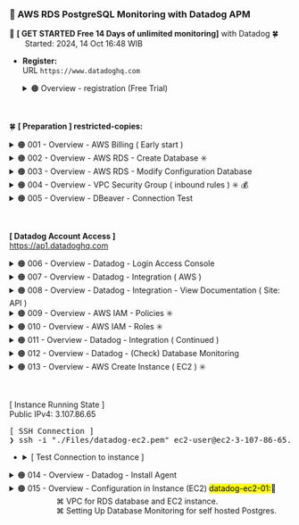 ### 🪭 AWS RDS PostgreSQL Monitoring with Datadog APM

🔰 **[ GET STARTED Free 14 Days of unlimited monitoring]** with Datadog 🍀 <br />
&emsp;&emsp;Started: 2024, 14 Oct 16:48 WIB

- **Register:** <br />
  URL `https://www.datadoghq.com`

  <details><summary>🟠 Overview - registration (Free Trial)</summary>
    <div align="left">
    <img src="./gambar-petunjuk/ss_datadog_getstarted_001.png" alt="ss_datadog" style="display: block; margin: 0 auto;"> <br /><br />
    <img src="./gambar-petunjuk/ss_datadog_getstarted_002.png" alt="ss_datadog" style="display: block; margin: 0 auto;"> <br /><br />
    <img src="./gambar-petunjuk/ss_datadog_getstarted_003.png" alt="ss_datadog" style="display: block; margin: 0 auto;"> 
    </div><br /><hr />
  </details>

&nbsp;

🍀 **[ Preparation ] restricted-copies:**
<details><summary>🟠 001 - Overview - AWS Billing ( Early start )</summary>
<div align="left">
<br />
<img src="./gambar-petunjuk/ss_aws_abumuhammadbabah2019_001.png" alt="ss_aws" style="display: block; margin: 0 auto;">
</div><br /><hr />
</details>

<details><summary>🟠 002 - Overview - AWS RDS - Create Database ✳️</summary>
<div align="left">
<br />
<img src="./gambar-petunjuk/ss_aws_abumuhammadbabah2019_002.png" alt="ss_aws" style="display: block; margin: 0 auto;"> <br /><br />
<img src="./gambar-petunjuk/ss_aws_abumuhammadbabah2019_003.png" alt="ss_aws" style="display: block; margin: 0 auto;"> <br /><br />
<img src="./gambar-petunjuk/ss_aws_abumuhammadbabah2019_004.png" alt="ss_aws" style="display: block; margin: 0 auto;"> <br /><br />
<img src="./gambar-petunjuk/ss_aws_abumuhammadbabah2019_005.png" alt="ss_aws" style="display: block; margin: 0 auto;"> <br /><br />
<img src="./gambar-petunjuk/ss_aws_abumuhammadbabah2019_006.png" alt="ss_aws" style="display: block; margin: 0 auto;"> <br /><br />
<img src="./gambar-petunjuk/ss_aws_abumuhammadbabah2019_007.png" alt="ss_aws" style="display: block; margin: 0 auto;"> <br /><br />
<img src="./gambar-petunjuk/ss_aws_abumuhammadbabah2019_008.png" alt="ss_aws" style="display: block; margin: 0 auto;"> <br /><br />
<img src="./gambar-petunjuk/ss_aws_abumuhammadbabah2019_009.png" alt="ss_aws" style="display: block; margin: 0 auto;"> <br /><br />
<img src="./gambar-petunjuk/ss_aws_abumuhammadbabah2019_010.png" alt="ss_aws" style="display: block; margin: 0 auto;"> 
</div><br /><hr />
</details>

<details><summary>🟠 003 - Overview - AWS RDS - Modify Configuration Database</summary>
<div align="left">
<br />
<img src="./gambar-petunjuk/ss_aws_abumuhammadbabah2019_011.png" alt="ss_aws" style="display: block; margin: 0 auto;"> <br /><br />
<img src="./gambar-petunjuk/ss_aws_abumuhammadbabah2019_012.png" alt="ss_aws" style="display: block; margin: 0 auto;"> 
</div><br />
Notes: <br />
Modify the public access capability on the database only for testing connected only (before using EC2 instance later).
<hr />
</details>

<details><summary>🟠 004 - Overview - VPC Security Group ( inbound rules ) ✳️ 💰</summary>
<div align="left">
<br />
<img src="./gambar-petunjuk/ss_aws_abumuhammadbabah2019_013.png" alt="ss_aws" style="display: block; margin: 0 auto;"> <br /><br />
<img src="./gambar-petunjuk/ss_aws_abumuhammadbabah2019_014.png" alt="ss_aws" style="display: block; margin: 0 auto;"> <br /><br />
<img src="./gambar-petunjuk/ss_aws_abumuhammadbabah2019_015.png" alt="ss_aws" style="display: block; margin: 0 auto;"> <br /><br />
<img src="./gambar-petunjuk/ss_aws_abumuhammadbabah2019_016.png" alt="ss_aws" style="display: block; margin: 0 auto;"> 
</div><br />
Notes: <br />
The inbound setting in the security-group can be removed later after there is a connection between the instance and the rds database. 
This is only for testing rds database access from the outside.
<hr />
</details>

<details><summary>🟠 005 - Overview - DBeaver - Connection Test</summary>
<div align="left">
<br />
<img src="./gambar-petunjuk/ss_dbeaver_abumuhammadbabah2019.png" alt="ss_aws" style="display: block; margin: 0 auto;"> 
</div><br /><hr />
</details>

&nbsp;

**[ Datadog Account Access ]** <br />
https://ap1.datadoghq.com

<details><summary>🟠 006 - Overview - Datadog - Login Access Console</summary>
<div align="left">
<br />
<img src="./gambar-petunjuk/ss_datadog_baba_001.png" alt="ss_datadog" style="display: block; margin: 0 auto;"> <br /><br />
<img src="./gambar-petunjuk/ss_datadog_baba_002.png" alt="ss_datadog" style="display: block; margin: 0 auto;"> 
</div><br /><hr />
</details>

<details><summary>🟠 007 - Overview - Datadog - Integration ( AWS )</summary>
<div align="left">
<br />
<img src="./gambar-petunjuk/ss_datadog_baba_003.png" alt="ss_datadog" style="display: block; margin: 0 auto;"> <br /><br />
<img src="./gambar-petunjuk/ss_datadog_baba_004.png" alt="ss_datadog" style="display: block; margin: 0 auto;"> <br /><br />
<img src="./gambar-petunjuk/ss_datadog_baba_005.png" alt="ss_datadog" style="display: block; margin: 0 auto;"> 
</div><br /><hr />
</details>

<details><summary>🟠 008 - Overview - Datadog - Integration - View Documentation ( Site: API )</summary>
<div align="left">
<br />
<img src="./gambar-petunjuk/ss_datadog_baba_006.png" alt="ss_datadog" style="display: block; margin: 0 auto;"> <br /><br />
⌘ AWS External ID: cc5c44*******************d7aafd0
<img src="./gambar-petunjuk/ss_datadog_baba_007.png" alt="ss_datadog" style="display: block; margin: 0 auto;"> <br />
<details><summary>AWS integration IAM policy</summary>
<pre>
{
    "Version": "2012-10-17",
    "Statement": [
        {
            "Action": [
                "apigateway:GET",
                "autoscaling:Describe*",
                "backup:List*",
                "budgets:ViewBudget",
                "cloudfront:GetDistributionConfig",
                "cloudfront:ListDistributions",
                "cloudtrail:DescribeTrails",
                "cloudtrail:GetTrailStatus",
                "cloudtrail:LookupEvents",
                "cloudwatch:Describe*",
                "cloudwatch:Get*",
                "cloudwatch:List*",
                "codedeploy:List*",
                "codedeploy:BatchGet*",
                "directconnect:Describe*",
                "dynamodb:List*",
                "dynamodb:Describe*",
                "ec2:Describe*",
                "ec2:GetTransitGatewayPrefixListReferences",
                "ec2:SearchTransitGatewayRoutes",
                "ecs:Describe*",
                "ecs:List*",
                "elasticache:Describe*",
                "elasticache:List*",
                "elasticfilesystem:DescribeFileSystems",
                "elasticfilesystem:DescribeTags",
                "elasticfilesystem:DescribeAccessPoints",
                "elasticloadbalancing:Describe*",
                "elasticmapreduce:List*",
                "elasticmapreduce:Describe*",
                "es:ListTags",
                "es:ListDomainNames",
                "es:DescribeElasticsearchDomains",
                "events:CreateEventBus",
                "fsx:DescribeFileSystems",
                "fsx:ListTagsForResource",
                "health:DescribeEvents",
                "health:DescribeEventDetails",
                "health:DescribeAffectedEntities",
                "kinesis:List*",
                "kinesis:Describe*",
                "lambda:GetPolicy",
                "lambda:List*",
                "logs:DeleteSubscriptionFilter",
                "logs:DescribeLogGroups",
                "logs:DescribeLogStreams",
                "logs:DescribeSubscriptionFilters",
                "logs:FilterLogEvents",
                "logs:PutSubscriptionFilter",
                "logs:TestMetricFilter",
                "oam:ListSinks",
                "oam:ListAttachedLinks",
                "organizations:Describe*",
                "organizations:List*",
                "rds:Describe*",
                "rds:List*",
                "redshift:DescribeClusters",
                "redshift:DescribeLoggingStatus",
                "route53:List*",
                "s3:GetBucketLogging",
                "s3:GetBucketLocation",
                "s3:GetBucketNotification",
                "s3:GetBucketTagging",
                "s3:ListAllMyBuckets",
                "s3:PutBucketNotification",
                "ses:Get*",
                "sns:List*",
                "sns:Publish",
                "sns:GetSubscriptionAttributes",
                "sqs:ListQueues",
                "states:ListStateMachines",
                "states:DescribeStateMachine",
                "support:DescribeTrustedAdvisor*",
                "support:RefreshTrustedAdvisorCheck",
                "tag:GetResources",
                "tag:GetTagKeys",
                "tag:GetTagValues",
                "wafv2:ListLoggingConfigurations",
                "wafv2:GetLoggingConfiguration",
                "xray:BatchGetTraces",
                "xray:GetTraceSummaries"
            ],
            "Effect": "Allow",
            "Resource": "*"
        }
    ]
}
</pre>
</details>
<br />
⌘ Datadog Site: API <br />
⌘ Account ID Datadog: 417141415827
<img src="./gambar-petunjuk/ss_datadog_baba_008_revision_1.png" alt="ss_datadog" style="display: block; margin: 0 auto;"> <br /><br />
</div><br /><hr />
</details>

<details><summary>🟠 009 - Overview - AWS IAM - Policies ✳️</summary>
<br />
⌘ Create policy (IAM) name: DatadogIntegrationPolicy
<br />
<div align="left">
<img src="./gambar-petunjuk/ss_aws_abumuhammadbabah2019_017.png" alt="ss_aws" style="display: block; margin: 0 auto;"> <br /><br />
<img src="./gambar-petunjuk/ss_aws_abumuhammadbabah2019_018.png" alt="ss_aws" style="display: block; margin: 0 auto;"> <br /><br />
<img src="./gambar-petunjuk/ss_aws_abumuhammadbabah2019_019.png" alt="ss_aws" style="display: block; margin: 0 auto;"> <br /><br />
<img src="./gambar-petunjuk/ss_aws_abumuhammadbabah2019_020.png" alt="ss_aws" style="display: block; margin: 0 auto;"> <br /><br />
<img src="./gambar-petunjuk/ss_aws_abumuhammadbabah2019_021.png" alt="ss_aws" style="display: block; margin: 0 auto;"> <br /><br />
<img src="./gambar-petunjuk/ss_aws_abumuhammadbabah2019_022.png" alt="ss_aws" style="display: block; margin: 0 auto;"> <br /><br />
<img src="./gambar-petunjuk/ss_aws_abumuhammadbabah2019_023.png" alt="ss_aws" style="display: block; margin: 0 auto;"> 
</div><br /><hr />
</details>

<details><summary>🟠 010 - Overview - AWS IAM - Roles ✳️</summary>
<br />
⌘ Create role (IAM) name: DatadogIntegrationRole
<br />
<div align="left">
<img src="./gambar-petunjuk/ss_aws_abumuhammadbabah2019_024.png" alt="ss_aws" style="display: block; margin: 0 auto;"> <br /><br />
<img src="./gambar-petunjuk/ss_aws_abumuhammadbabah2019_025_revision_1.png" alt="ss_aws" style="display: block; margin: 0 auto;"> <br /><br />
<img src="./gambar-petunjuk/ss_aws_abumuhammadbabah2019_026.png" alt="ss_aws" style="display: block; margin: 0 auto;"> <br /><br />
<img src="./gambar-petunjuk/ss_aws_abumuhammadbabah2019_027_revision_1.png" alt="ss_aws" style="display: block; margin: 0 auto;"> <br /><br />
<img src="./gambar-petunjuk/ss_aws_abumuhammadbabah2019_028.png" alt="ss_aws" style="display: block; margin: 0 auto;"> 
</div><br /><hr />
</details>

<details><summary>🟠 011 - Overview - Datadog - Integration ( Continued )</summary>
<div align="left">
<br />
<img src="./gambar-petunjuk/ss_aws_abumuhammadbabah2019_029.png" alt="ss_aws" style="display: block; margin: 0 auto;"> <br />
⌘ AWS Account ID: 730335453692 <br />
<br />
<img src="./gambar-petunjuk/ss_datadog_baba_009.png" alt="ss_datadog" style="display: block; margin: 0 auto;"> <br />
<br />
🆗 **[Save anyway]** <br />
<img src="./gambar-petunjuk/ss_datadog_baba_009.png" alt="ss_datadog" style="display: block; margin: 0 auto;"> <br /><br />
<img src="./gambar-petunjuk/ss_datadog_baba_010.png" alt="ss_datadog" style="display: block; margin: 0 auto;"> <br /><br />
<img src="./gambar-petunjuk/ss_datadog_baba_011.png" alt="ss_datadog" style="display: block; margin: 0 auto;"> <br /><br />
<img src="./gambar-petunjuk/ss_datadog_baba_012.png" alt="ss_datadog" style="display: block; margin: 0 auto;"> 
</div><br /><hr />
</details>

<details><summary>🟠 012 - Overview - Datadog - (Check) Database Monitoring</summary>
<div align="left">
<br />
<img src="./gambar-petunjuk/ss_datadog_baba_013.png" alt="ss_datadog" style="display: block; margin: 0 auto;"> <br /><br />
<img src="./gambar-petunjuk/ss_datadog_baba_014.png" alt="ss_datadog" style="display: block; margin: 0 auto;"> <br /><br />
<img src="./gambar-petunjuk/ss_aws_abumuhammadbabah2019_030.png" alt="ss_aws" style="display: block; margin: 0 auto;"> <br /><br />
<img src="./gambar-petunjuk/ss_aws_abumuhammadbabah2019_031.png" alt="ss_aws" style="display: block; margin: 0 auto;"> <br /><br />
<img src="./gambar-petunjuk/ss_aws_abumuhammadbabah2019_032.png" alt="ss_aws" style="display: block; margin: 0 auto;">
</div><br /><hr />
</details>

<details><summary>🟠 013 - Overview - AWS Create Instance ( EC2 ) ✳️</summary>
<div align="left">
<br />
<img src="./gambar-petunjuk/ss_aws_abumuhammadbabah2019_033.png" alt="ss_aws" style="display: block; margin: 0 auto;"> <br /><br />
<img src="./gambar-petunjuk/ss_aws_abumuhammadbabah2019_034.png" alt="ss_aws" style="display: block; margin: 0 auto;"> <br /><br />
<img src="./gambar-petunjuk/ss_aws_abumuhammadbabah2019_035.png" alt="ss_aws" style="display: block; margin: 0 auto;"> <br /><br />
<img src="./gambar-petunjuk/ss_aws_abumuhammadbabah2019_036.png" alt="ss_aws" style="display: block; margin: 0 auto;"> <br /><br />
<img src="./gambar-petunjuk/ss_aws_abumuhammadbabah2019_037.png" alt="ss_aws" style="display: block; margin: 0 auto;"> <br /><br />
<img src="./gambar-petunjuk/ss_aws_abumuhammadbabah2019_038.png" alt="ss_aws" style="display: block; margin: 0 auto;"> <br /><br />
<img src="./gambar-petunjuk/ss_aws_abumuhammadbabah2019_039.png" alt="ss_aws" style="display: block; margin: 0 auto;"> 
</div><br /><hr />
</details>

&nbsp;

[ Instance Running State ] <br />
Public IPv4: 3.107.86.65 
<pre>
[ SSH Connection ]
❯ ssh -i "./Files/datadog-ec2.pem" ec2-user@ec2-3-107-86-65.ap-southeast-2.compute.amazonaws.com
</pre>

-   <details><summary>[ Test Connection to instance ]</summary>
    <pre>
    ❯ ssh -i "./Files/datadog-ec2.pem" ec2-user@ec2-3-107-86-65.ap-southeast-2.compute.amazonaws.com <br />
    The authenticity of host 'ec2-3-107-86-65.ap-southeast-2.compute.amazonaws.com (3.107.86.65)' can't be established.
    ED25519 key fingerprint is SHA256:7A+t/fzJgVbypjTiCZYYFsatEW+TGQZKmaHINKElRc4.
    This key is not known by any other names
    Are you sure you want to continue connecting (yes/no/[fingerprint])? yes
    Warning: Permanently added 'ec2-3-107-86-65.ap-southeast-2.compute.amazonaws.com' (ED25519) to the list of known hosts.
    @@@@@@@@@@@@@@@@@@@@@@@@@@@@@@@@@@@@@@@@@@@@@@@@@@@@@@@@@@@
    @         WARNING: UNPROTECTED PRIVATE KEY FILE!          @
    @@@@@@@@@@@@@@@@@@@@@@@@@@@@@@@@@@@@@@@@@@@@@@@@@@@@@@@@@@@
    Permissions 0644 for './Files/datadog-ec2.pem' are too open.
    It is required that your private key files are NOT accessible by others.
    This private key will be ignored.
    Load key "./Files/datadog-ec2.pem": bad permissions
    ec2-user@ec2-3-107-86-65.ap-southeast-2.compute.amazonaws.com: Permission denied (publickey,gssapi-keyex,gssapi-with-mic). <br /><br />
    ❯ chmod 400 ./Files/datadog-ec2.pem <br /><br />
    ❯ ssh -i "./Files/datadog-ec2.pem" ec2-user@ec2-3-107-86-65.ap-southeast-2.compute.amazonaws.com <br />
    ,     #_
    ~\_  ####_        Amazon Linux 2023
    ~~  \_#####\
    ~~     \###|
    ~~       \#/ ___   https://aws.amazon.com/linux/amazon-linux-2023
    ~~       V~' '->
        ~~~         /
        ~~._.   _/
            _/ _/
        _/m/'
    [ec2-user@ip-172-31-11-247 ~]$ 
    </pre>
    <br />
    <hr>
    </details>



<details><summary>🟠 014 - Overview - Datadog - Install Agent</summary>
<div align="left">
<br />
<img src="./gambar-petunjuk/ss_datadog_baba_015.png" alt="ss_datadog" style="display: block; margin: 0 auto;"> <br /><br />
<img src="./gambar-petunjuk/ss_datadog_baba_016.png" alt="ss_datadog" style="display: block; margin: 0 auto;"> <br /><br />
<img src="./gambar-petunjuk/ss_datadog_baba_017.png" alt="ss_datadog" style="display: block; margin: 0 auto;"> <br /><br />
<img src="./gambar-petunjuk/ss_datadog_baba_018.png" alt="ss_datadog" style="display: block; margin: 0 auto;"> <br /><br />
<br />
⌘ [API KEY]: 1ae*************************05d4
<pre>
#AGENT INSTALLATION COMMAND:
❯  DD_API_KEY=1ae*************************05d4 \
   DD_SITE="ap1.datadoghq.com" \
   bash -c "$(curl -L https://install.datadoghq.com/scripts/install_script_agent7.sh)"
</pre>
<img src="./gambar-petunjuk/ss_ssh_instance_datadog_001.png" alt="ss_ssh" style="display: block; margin: 0 auto;"> <br /><br />
<img src="./gambar-petunjuk/ss_ssh_instance_datadog_002.png" alt="ss_ssh" style="display: block; margin: 0 auto;"> <br />
<br />
<details><summary>Full details of installing dd-agent with ssh remote</summary>
<pre>
❯ ssh -i "./Files/datadog-ec2.pem" ec2-user@ec2-3-107-86-65.ap-southeast-2.compute.amazonaws.com
   ,     #_
   ~\_  ####_        Amazon Linux 2023
  ~~  \_#####\
  ~~     \###|
  ~~       \#/ ___   https://aws.amazon.com/linux/amazon-linux-2023
   ~~       V~' '->
    ~~~         /
      ~~._.   _/
         _/ _/
       _/m/'
Last login: Tue Oct 15 09:34:55 2024 from 45.251.5.172
[ec2-user@ip-172-31-11-247 ~]$ DD_API_KEY=1ae*************************05d4 \
DD_SITE="ap1.datadoghq.com" \
bash -c "$(curl -L https://install.datadoghq.com/scripts/install_script_agent7.sh)"
  % Total    % Received % Xferd  Average Speed   Time    Time     Time  Current
                                 Dload  Upload   Total   Spent    Left  Speed
100 77366  100 77366    0     0  1711k      0 --:--:-- --:--:-- --:--:-- 1717k <br />
* Datadog Agent 7 install script v1.35.4 <br />
/usr/bin/systemctl <br />
* Installing YUM sources for Datadog <br />
Cache was expired
17 files removed
  Installing package(s): datadog-agent <br />
Datadog, Inc.                                   7.4 kB/s | 801  B     00:00    
Datadog, Inc.                                    48 kB/s | 1.7 kB     00:00    
Importing GPG key 0xB01082D3:
 Userid     : "Datadog, Inc. RPM key (2023-04-20) (RPM key) <package+rpmkey@datadoghq.com>"
 Fingerprint: 7408 BFD5 6BC5 BF0C 361A AAE8 5D88 EEA3 B010 82D3
 From       : https://keys.datadoghq.com/DATADOG_RPM_KEY_CURRENT.public
Datadog, Inc.                                   1.4 kB/s | 1.7 kB     00:01    
Importing GPG key 0x4F09D16B:
 Userid     : "Datadog, Inc. RPM key (2024-05-15) (RPM key) <package+rpmkey@datadoghq.com>"
 Fingerprint: 2416 A377 57B1 BB02 68B3 634B 52AF C599 4F09 D16B
 From       : https://keys.datadoghq.com/DATADOG_RPM_KEY_4F09D16B.public
Datadog, Inc.                                   1.4 kB/s | 1.7 kB     00:01    
Importing GPG key 0xB01082D3:
 Userid     : "Datadog, Inc. RPM key (2023-04-20) (RPM key) <package+rpmkey@datadoghq.com>"
 Fingerprint: 7408 BFD5 6BC5 BF0C 361A AAE8 5D88 EEA3 B010 82D3
 From       : https://keys.datadoghq.com/DATADOG_RPM_KEY_B01082D3.public
Datadog, Inc.                                   2.0 kB/s | 2.4 kB     00:01    
Importing GPG key 0xFD4BF915:
 Userid     : "Datadog, Inc. RPM key (2020-09-08) <package+rpmkey@datadoghq.com>"
 Fingerprint: C655 9B69 0CA8 82F0 23BD F3F6 3F4D 1729 FD4B F915
 From       : https://keys.datadoghq.com/DATADOG_RPM_KEY_FD4BF915.public
Datadog, Inc.                                   1.3 kB/s | 1.6 kB     00:01    
Importing GPG key 0xE09422B3:
 Userid     : "Datadog, Inc <package@datadoghq.com>"
 Fingerprint: A4C0 B90D 7443 CF6E 4E8A A341 F106 8E14 E094 22B3
 From       : https://keys.datadoghq.com/DATADOG_RPM_KEY_E09422B3.public
Datadog, Inc.                                    48 MB/s |  22 MB     00:00    
Last metadata expiration check: 0:00:05 ago on Tue Oct 15 11:20:14 2024.
Dependencies resolved.
================================================================================
 Package               Architecture   Version             Repository       Size
================================================================================
Installing:
 datadog-agent         x86_64         1:7.57.2-1          datadog         264 M <br />
Transaction Summary
================================================================================
Install  1 Package <br />
Total download size: 264 M
Installed size: 264 M
Downloading Packages:
datadog-agent-7.57.2-1.x86_64.rpm                68 MB/s | 264 MB     00:03    
--------------------------------------------------------------------------------
Total                                            68 MB/s | 264 MB     00:03     
Datadog, Inc.                                    51 kB/s | 1.7 kB     00:00    
Importing GPG key 0xB01082D3:
 Userid     : "Datadog, Inc. RPM key (2023-04-20) (RPM key) <package+rpmkey@datadoghq.com>"
 Fingerprint: 7408 BFD5 6BC5 BF0C 361A AAE8 5D88 EEA3 B010 82D3
 From       : https://keys.datadoghq.com/DATADOG_RPM_KEY_CURRENT.public
Key imported successfully
Datadog, Inc.                                    53 kB/s | 1.7 kB     00:00    
Importing GPG key 0x4F09D16B:
 Userid     : "Datadog, Inc. RPM key (2024-05-15) (RPM key) <package+rpmkey@datadoghq.com>"
 Fingerprint: 2416 A377 57B1 BB02 68B3 634B 52AF C599 4F09 D16B
 From       : https://keys.datadoghq.com/DATADOG_RPM_KEY_4F09D16B.public
Key imported successfully
Datadog, Inc.                                    51 kB/s | 1.7 kB     00:00    
GPG key at https://keys.datadoghq.com/DATADOG_RPM_KEY_B01082D3.public (0xB01082D3) is already installed
Datadog, Inc.                                    71 kB/s | 2.4 kB     00:00    
Importing GPG key 0xFD4BF915:
 Userid     : "Datadog, Inc. RPM key (2020-09-08) <package+rpmkey@datadoghq.com>"
 Fingerprint: C655 9B69 0CA8 82F0 23BD F3F6 3F4D 1729 FD4B F915
 From       : https://keys.datadoghq.com/DATADOG_RPM_KEY_FD4BF915.public
Key imported successfully
Datadog, Inc.                                    51 kB/s | 1.6 kB     00:00    
Importing GPG key 0xE09422B3:
 Userid     : "Datadog, Inc <package@datadoghq.com>"
 Fingerprint: A4C0 B90D 7443 CF6E 4E8A A341 F106 8E14 E094 22B3
 From       : https://keys.datadoghq.com/DATADOG_RPM_KEY_E09422B3.public
Key imported successfully
Running transaction check
Transaction check succeeded.
Running transaction test
Transaction test succeeded.
Running transaction
  Preparing        :                                                        1/1 
  Running scriptlet: datadog-agent-1:7.57.2-1.x86_64                        1/1 
  Installing       : datadog-agent-1:7.57.2-1.x86_64                        1/1 
  Running scriptlet: datadog-agent-1:7.57.2-1.x86_64                        1/1 
Enabling service datadog-agent
Created symlink /etc/systemd/system/multi-user.target.wants/datadog-agent.service → /usr/lib/systemd/system/datadog-agent.service.
No datadog.yaml file detected, not starting the agent <br />
  Verifying        : datadog-agent-1:7.57.2-1.x86_64                        1/1  <br />
Installed:
  datadog-agent-1:7.57.2-1.x86_64  <br />
Complete! <br />
* Adding your API key to the Datadog Agent configuration: /etc/datadog-agent/datadog.yaml <br /> <br />
* Setting SITE in the Datadog Agent configuration: /etc/datadog-agent/datadog.yaml <br /> <br />
/usr/bin/systemctl
* Starting the Datadog Agent... <br />
  Your Datadog Agent is running and functioning properly.
  It will continue to run in the background and submit metrics to Datadog.
  If you ever want to stop the Datadog Agent, run: <br />
      sudo systemctl stop datadog-agent <br />
  And to run it again run: <br />
      sudo systemctl start datadog-agent <br />
[ec2-user@ip-172-31-11-247 ~]$
</pre>
</details>
<br />
<b>⌘ [Start service]</b>
<pre>[ec2-user@ip-172-31-11-247 ~]$ sudo systemctl start datadog-agent</pre><br />
<b>⌘ [Status service]</b>
<pre>[ec2-user@ip-172-31-11-247 ~]$ sudo systemctl status datadog-agent</pre>
<details><summary>Overview:</summary>
<div><img src="./gambar-petunjuk/ss_ssh_instance_datadog_003.png" alt="ss_ssh" style="display: block; margin: 0 auto;"></div>
👍🏼 <b>[Done]</b> 👍🏼
<br /><hr>
</details>
</div><br /><hr>
</details>

<details><summary>🟠 015 - Overview - Configuration in Instance (EC2) <mark>datadog-ec2-01:</mark>🌟 <br />
&emsp;&emsp;&emsp;&emsp;&emsp;&emsp;⌘ VPC for RDS database and EC2 instance. <br />
&emsp;&emsp;&emsp;&emsp;&emsp;&emsp;⌘ Setting Up Database Monitoring for self hosted Postgres. </summary>
<br />
[ Install postgresql ]
<pre>
[ec2-user@ip-172-31-11-247 ~]$ sudo dnf search postgresql15 
</pre>
<details><summary>Response:</summary>
<pre>
  Last metadata expiration check: 0:23:08 ago on Tue Oct 15 13:17:01 2024.
  ============================================== Name Exactly Matched: postgresql15 ==============================================
  postgresql15.x86_64 : PostgreSQL client programs
  ================================================== Name Matched: postgresql15 ==================================================
  postgresql15-contrib.x86_64 : Extension modules distributed with PostgreSQL
  postgresql15-docs.x86_64 : Extra documentation for PostgreSQL
  postgresql15-llvmjit.x86_64 : Just-in-time compilation support for PostgreSQL
  postgresql15-plperl.x86_64 : The Perl procedural language for PostgreSQL
  postgresql15-plpython3.x86_64 : The Python3 procedural language for PostgreSQL
  postgresql15-pltcl.x86_64 : The Tcl procedural language for PostgreSQL
  postgresql15-private-devel.x86_64 : PostgreSQL development header files for this build of PostgreSQL server
  postgresql15-private-libs.x86_64 : The shared libraries required only for this build of PostgreSQL server
  postgresql15-server.x86_64 : The programs needed to create and run a PostgreSQL server
  postgresql15-server-devel.x86_64 : PostgreSQL development header files and libraries
  postgresql15-static.x86_64 : Statically linked PostgreSQL libraries
  postgresql15-test.x86_64 : The test suite distributed with PostgreSQL
  postgresql15-test-rpm-macros.noarch : Convenience RPM macros for build-time testing against PostgreSQL server
  postgresql15-upgrade.x86_64 : Support for upgrading from the previous major release of PostgreSQL
  postgresql15-upgrade-devel.x86_64 : Support for build of extensions required for upgrade process
  [ec2-user@ip-172-31-11-247 ~]$ 
</pre>
</details>
<pre>
[ec2-user@ip-172-31-11-247 ~]$ sudo dnf install -y postgresql15
</pre>
<details><summary>Response:</summary>
<pre>
  Last metadata expiration check: 0:01:52 ago on Tue Oct 15 13:17:01 2024.
  Dependencies resolved.
  =======================================================================================================================
  Package                              Architecture      Version                           Repository              Size
  =======================================================================================================================
  Installing:
  postgresql15                         x86_64            15.8-1.amzn2023.0.1               amazonlinux            1.6 M
  Installing dependencies:
  postgresql15-private-libs            x86_64            15.8-1.amzn2023.0.1               amazonlinux            145 k <br />
  Transaction Summary
  =======================================================================================================================
  Install  2 Packages <br />
  Total download size: 1.8 M
  Installed size: 6.9 M
  Downloading Packages:
  (1/2): postgresql15-private-libs-15.8-1.amzn2023.0.1.x86_64.rpm                        2.4 MB/s | 145 kB     00:00    
  (2/2): postgresql15-15.8-1.amzn2023.0.1.x86_64.rpm                                      21 MB/s | 1.6 MB     00:00    
  -----------------------------------------------------------------------------------------------------------------------
  Total                                                                                   14 MB/s | 1.8 MB     00:00     
  Running transaction check
  Transaction check succeeded.
  Running transaction test
  Transaction test succeeded.
  Running transaction
    Preparing        :                                                                                               1/1 
    Installing       : postgresql15-private-libs-15.8-1.amzn2023.0.1.x86_64                                          1/2 
    Installing       : postgresql15-15.8-1.amzn2023.0.1.x86_64                                                       2/2 
    Running scriptlet: postgresql15-15.8-1.amzn2023.0.1.x86_64                                                       2/2 
    Verifying        : postgresql15-15.8-1.amzn2023.0.1.x86_64                                                       1/2 
    Verifying        : postgresql15-private-libs-15.8-1.amzn2023.0.1.x86_64                                          2/2  <br />
  Installed:
    postgresql15-15.8-1.amzn2023.0.1.x86_64             postgresql15-private-libs-15.8-1.amzn2023.0.1.x86_64  <br /> 
  Complete!
  [ec2-user@ip-172-31-11-247 ~]$  <br />
</pre>
</details>
<br />
<details><summary>🔰 Overview: Setting up connection between RDS databases and EC2 instances</summary>
<div>
<br />
<img src="./gambar-petunjuk/ss_aws_abumuhammadbabah2019_040.png" alt="ss_aws" style="display: block; margin: 0 auto;"> <br /><br />
<img src="./gambar-petunjuk/ss_aws_abumuhammadbabah2019_041.png" alt="ss_aws" style="display: block; margin: 0 auto;"> <br /><br />
<img src="./gambar-petunjuk/ss_aws_abumuhammadbabah2019_042.png" alt="ss_aws" style="display: block; margin: 0 auto;"> <br /><br />
<img src="./gambar-petunjuk/ss_aws_abumuhammadbabah2019_043.png" alt="ss_aws" style="display: block; margin: 0 auto;"> <br /><br />
<img src="./gambar-petunjuk/ss_aws_abumuhammadbabah2019_044.png" alt="ss_aws" style="display: block; margin: 0 auto;"> <br /><br />
[ Successful outcome ]:
<img src="./gambar-petunjuk/ss_aws_abumuhammadbabah2019_044-a1.0.png" alt="ss_aws" style="display: block; margin: 0 auto;"> <br /><br />
<img src="./gambar-petunjuk/ss_aws_abumuhammadbabah2019_044-a1.1.png" alt="ss_aws" style="display: block; margin: 0 auto;"> <br /><br />
</div><br /><hr>
</details>
<details><summary>🔰 Documentation: Setting up Database Monitoring for AWS RDS managed postgres</summary>
<div>
<br />
<img src="./gambar-petunjuk/ss_datadog_baba_019.png" alt="ss_datadog" style="display: block; margin: 0 auto;"> 
</div><br /><hr>
</details>
<br />
<b>[ PostgreSQL Access ]</b>
<pre>
[ec2-user@ip-172-31-11-247 ~] psql -h postgres-free-tier-01.c3eu0imki1jn.ap-southeast-2.rds.amazonaws.com --port 5432 -U postgres
  Password: A#LCZen%dS
</pre>
⌘ [ Grant the Agent access ]:
<pre>
postgres=> \l
                                                 List of databases
   Name    |  Owner   | Encoding |   Collate   |    Ctype    | ICU Locale | Locale Provider |   Access privileges   
-----------+----------+----------+-------------+-------------+------------+-----------------+-----------------------
 postgres  | postgres | UTF8     | en_US.UTF-8 | en_US.UTF-8 |            | libc            | 
 rdsadmin  | rdsadmin | UTF8     | en_US.UTF-8 | en_US.UTF-8 |            | libc            | rdsadmin=CTc/rdsadmin
 template0 | rdsadmin | UTF8     | en_US.UTF-8 | en_US.UTF-8 |            | libc            | =c/rdsadmin          +
           |          |          |             |             |            |                 | rdsadmin=CTc/rdsadmin
 template1 | postgres | UTF8     | en_US.UTF-8 | en_US.UTF-8 |            | libc            | =c/postgres          +
           |          |          |             |             |            |                 | postgres=CTc/postgres
(4 rows)<br />
postgres=>
</pre>
<div>
<img src="./gambar-petunjuk/ss_datadog_baba_020.png" alt="ss_datadog" style="display: block; margin: 0 auto;"> 
</div>
⌘ [ Create the datadog user ]:
<pre>
postgres=> CREATE USER datadog WITH password 'UPY5LKjr8';
CREATE ROLE
postgres=>
</pre>
⌘ [ Create the following schema in every database ]:
<pre>
postgres=> CREATE SCHEMA datadog;
GRANT USAGE ON SCHEMA datadog TO datadog;
GRANT USAGE ON SCHEMA public TO datadog;
GRANT pg_monitor TO datadog;
CREATE EXTENSION IF NOT EXISTS pg_stat_statements schema public;
CREATE SCHEMA
GRANT
GRANT
GRANT ROLE
CREATE EXTENSION
postgres=> 
</pre>
⌘ [ Create the function in every database to enable the Agent to collect explain plans. ] 
<pre>
postgres=> CREATE OR REPLACE FUNCTION datadog.explain_statement(
   l_query TEXT,
   OUT explain JSON
)
RETURNS SETOF JSON AS
$$
DECLARE
curs REFCURSOR;
plan JSON; <br />
BEGIN
   OPEN curs FOR EXECUTE pg_catalog.concat('EXPLAIN (FORMAT JSON) ', l_query);
   FETCH curs INTO plan;
   CLOSE curs;
   RETURN QUERY SELECT plan;
END;
$$
LANGUAGE 'plpgsql'
RETURNS NULL ON NULL INPUT
SECURITY DEFINER;
CREATE FUNCTION
postgres=>
</pre>
⌘ [ Verify ] 
<pre>
postgres=> \q <br />
psql -h postgres-free-tier-01.c3eu0imki1jn.ap-southeast-2.rds.amazonaws.com --port 5432 -U datadog postgres -A \
  -c "select * from pg_stat_database limit 1;" \
  && echo -e "\e[0;32mPostgres connection - OK\e[0m" \
  || echo -e "\e[0;31mCannot connect to Postgres\e[0m"
psql -h postgres-free-tier-01.c3eu0imki1jn.ap-southeast-2.rds.amazonaws.com --port 5432 -U datadog postgres -A \
  -c "select * from pg_stat_activity limit 1;" \
  && echo -e "\e[0;32mPostgres pg_stat_activity read OK\e[0m" \
  || echo -e "\e[0;31mCannot read from pg_stat_activity\e[0m"
psql -h postgres-free-tier-01.c3eu0imki1jn.ap-southeast-2.rds.amazonaws.com --port 5432 -U datadog postgres -A \
  -c "select * from pg_stat_statements limit 1;" \
  && echo -e "\e[0;32mPostgres pg_stat_statements read OK\e[0m" \
  || echo -e "\e[0;31mCannot read from pg_stat_statements\e[0m" <br />
Password for user datadog: UPY5LKjr8
datid|datname|numbackends|xact_commit|xact_rollback|blks_read|blks_hit|tup_returned|tup_fetched|tup_inserted|tup_updated|tup_deleted|conflicts|temp_files|temp_bytes|deadlocks|checksum_failures|checksum_last_failure|blk_read_time|blk_write_time|stats_reset
0||0|0|0|104|462910|245452|154160|30|29|3|0|0|0|0|0||0|0|2023-09-20 02:19:13.878017+00
(1 row)
Postgres connection - OK <br />
Password for user datadog: UPY5LKjr8
datid|datname|pid|usesysid|usename|application_name|client_addr|client_hostname|client_port|backend_start|xact_start|query_start|state_change|wait_event_type|wait_event|state|backend_xid|backend_xmin|query|backend_type
||712|10|rdsadmin|||||2024-10-14 15:29:12.294311+00||||Activity|LogicalLauncherMain|||||logical replication launcher
(1 row)
Postgres pg_stat_activity read OK <br />
Password for user datadog: UPY5LKjr8
userid|dbid|queryid|query|calls|total_time|min_time|max_time|mean_time|stddev_time|rows|shared_blks_hit|shared_blks_read|shared_blks_dirtied|shared_blks_written|local_blks_hit|local_blks_read|local_blks_dirtied|local_blks_written|temp_blks_read|temp_blks_written|blk_read_time|blk_write_time
10|16384|-532488427722366057|MOVE -795 IN "query-cursor_1"|1|0.023062|0.023062|0.023062|0.023062|0|0|0|0|0|0|0|0|0|0|0|0|0|0
(1 row)
Postgres pg_stat_statements read OK
</pre>
<br />
⌘ Configure the Agent ==> [ To configure collecting Database Monitoring metrics for an Agent running on a host, for example when you provision a small EC2 instance for the Agent to collect from an RDS database ]:
<pre>
[ec2-user@ip-172-31-11-247 ~]$ cd /etc/datadog-agent/ <br />
[ec2-user@ip-172-31-11-247 datadog-agent]$ ls -lah
total 400K
drwxr-xr-x.   7 dd-agent dd-agent  16K Oct 15 11:21 .
drwxr-xr-x.  78 root     root      16K Oct 15 13:18 ..
-rw-------.   1 dd-agent dd-agent   64 Oct 15 11:21 auth_token
drwxr-xr-x.   2 dd-agent dd-agent    6 Sep 24 07:30 checks.d
drwxr-xr-x.   2 dd-agent dd-agent  16K Oct 15 11:21 compliance.d
drwxr-xr-x. 211 dd-agent dd-agent  16K Oct 15 11:20 conf.d
-rw-r-----.   1 dd-agent dd-agent 154K Oct 15 11:21 datadog.yaml
-rw-r--r--.   1 dd-agent dd-agent 154K Sep 24 07:30 datadog.yaml.example
-rw-r--r--.   1 root     root        0 Oct 15 11:21 environment
-rw-r--r--.   1 dd-agent dd-agent  119 Oct 15 11:21 install.json
-rw-r--r--.   1 dd-agent dd-agent  125 Oct 15 11:21 install_info
drwxr-xr-x.   2 dd-agent dd-agent   28 Oct 15 11:21 runtime-security.d
-r--r-----.   1 dd-agent dd-agent  835 Sep 24 07:30 security-agent.yaml.example
drwxr-xr-x.   2 dd-agent dd-agent   36 Oct 15 11:21 selinux
-r--r-----.   1 dd-agent dd-agent 7.2K Sep 24 07:30 system-probe.yaml.example <br />
[ec2-user@ip-172-31-11-247 datadog-agent]$ ls -lah conf.d/ | grep postgres.d
drwxr-xr-x.   2 dd-agent dd-agent  31 Oct 15 11:21 postgres.d <br />
[ec2-user@ip-172-31-11-247 datadog-agent]$ sudo touch conf.d/postgres.d/conf.yaml
</pre>
<div>
📑 [ Monitoring one database on one database host ]
<img src="./gambar-petunjuk/ss_datadog_baba_020-1.0.png" alt="ss_datadog" style="display: block; margin: 0 auto;"> <br /><br />
📑 [ Monitor multiple databases on multiple database hosts ]
<img src="./gambar-petunjuk/ss_datadog_baba_020-1.1.png" alt="ss_datadog" style="display: block; margin: 0 auto;"> <br /><br />
</div>
<!-- processing -->
<br /><hr />
</details>

